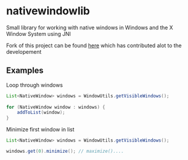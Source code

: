 # nativewindowlib

Small library for working with native windows in Windows and the X Window System using JNI

Fork of this project can be found [here](https://github.com/U2ForMeJava/nativewindowlib) which has contributed alot to the developement

## Examples

Loop through windows
```java
List<NativeWindow> windows = WindowUtils.getVisibleWindows();
		    
for (NativeWindow window : windows) {
	addToList(window);
}		    
```

Minimize first window in list
```java
List<NativeWindow> windows = WindowUtils.getVisibleWindows();

windows.get(0).minimize(); // maximize()....
```

